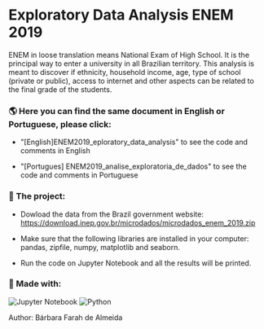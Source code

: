 # Exploratory Data Analysis ENEM 2019
ENEM in loose translation means National Exam of High School. It is the principal way to enter a university in all Brazilian territory. This analysis is meant to discover if ethnicity, household income, age, type of school (private or public), access to internet and other aspects can be related to the final grade of the students.


### :earth_americas: Here you can find the same document in English or Portuguese, please click:

+ "[English]ENEM2019_eploratory_data_analysis" to see the code and comments in English

+ "[Portugues] ENEM2019_analise_exploratoria_de_dados" to see the code and comments in Portuguese


### :open_file_folder: The project:

+ Dowload the data from the Brazil government website: https://download.inep.gov.br/microdados/microdados_enem_2019.zip

+ Make sure that the following libraries are installed in your computer: pandas, zipfile, numpy, matplotlib and seaborn.

+ Run the code on Jupyter Notebook and all the results will be printed.

### :hammer: Made with: 

![Jupyter Notebook](https://img.shields.io/badge/jupyter-%23FA0F00.svg?style=for-the-badge&logo=jupyter&logoColor=white) ![Python](https://img.shields.io/badge/python-3670A0?style=for-the-badge&logo=python&logoColor=ffdd54)

Author: Bárbara Farah de Almeida


